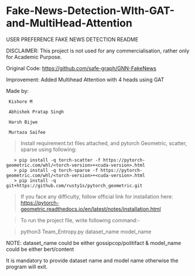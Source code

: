 # Fake-News-Detection-WIth-GAT-and-MultiHead-Attention

USER PREFERENCE FAKE NEWS DETECTION README 

DISCLAIMER: This project is not used for any commercialisation, rather only for Academic Purpose. 

Original Code: https://github.com/safe-graph/GNN-FakeNews

Improvement: Added Multihead Attention with 4 heads using GAT 
 																
 																
Made by:

     Kishore M

     Abhishek Pratap Singh

     Harsh Bijwe

     Murtaza Saifee
   
> Install requirement.txt files attached, and pytorch Geometric, scatter, sparse using following:

       > pip install -q torch-scatter -f https://pytorch-geometric.com/whl/<torch-version>+<cuda-version>.html
       > pip install -q torch-sparse -f https://pytorch-geometric.com/whl/<torch-version>+<cuda-version>.html
       > pip install -q git+https://github.com/rusty1s/pytorch_geometric.git
       
> If you face any difficulty, follow official link for installation here: https://pytorch-geometric.readthedocs.io/en/latest/notes/installation.html

 																
 															
> To run the project file, write following command:-
 													
> python3 Team_Entropy.py dataset_name model_name
 														
NOTE: dataset_name could be either gossipcop/politifact & model_name could be either bert/content
 															  
 															  
It is mandatory to provide dataset name and model name otherwise the program will exit.
 											
